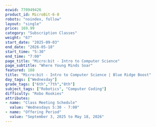 ```yaml
---
ecwid: 770949426
product_id: MicroBit-6-8
robots: "noindex, follow"
layout: "single"
price: 169.99
category: "Subscription Classes"
weight: "67"
start_date: "2025-09-03"
end_date: "2026-05-18"
start_time: "5:30"
end_time: "7:00"
page_title: "Micro:bit - Intro to Computer Science"
page_subtitle: "Where Young Minds Soar"
featured: 188
title: "Micro:bit - Intro to Computer Science | Blue Ridge Boost"
day_tags: ["Wednesday"]
grade_tags: ["6th","7th","8th"]
subject_tags: ["Robotics", "Computer Coding"]
difficulty: "Robo Rookies"
attributes:
- name: "Class Meeting Schedule"
  value: "Wednesdays 5:30 - 7:00"
- name: "Offering Period"
  value: "September 3, 2025 to May 18, 2026"
---
```

